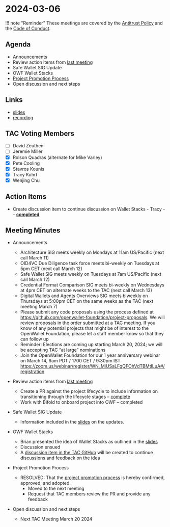 # 2024-03-06

!!! note "Reminder"
    These meetings are covered by the [Antitrust Policy](../../governance/antitrust.md) and the [Code of Conduct](../../governance/code-of-conduct.md).

## Agenda
- Announcements
- Review action items from [last meeting](./2024-02-21.md#action-items)
- Safe Wallet SIG Update
- OWF Wallet Stacks
- [Project Promotion Process](https://github.com/openwallet-foundation/tac/pull/118)
- Open discussion and next steps


## Links
- [slides](https://docs.google.com/presentation/d/1G-O26KtU2njSxBqwDn9A-RgE7ldRl5xT_2GnIknM0gI/edit?usp=sharing)
- [recording](https://zoom.us/rec/share/-BQj2o2e_RYH0F7zW6AXOOXLVX0QHX4XVJekegOiSeygnlzRyRxPYe-sXWTicqQ.B5N4CDUyhDpeqPar)

## TAC Voting Members

- [ ] David Zeuthen
- [ ] Jeremie Miller
- [x] Rolson Quadras (alternate for Mike Varley)
- [x] Pete Cooling
- [x] Stavros Kounis
- [x] Tracy Kuhrt
- [x] Wenjing Chu

## Action Items
- Create discussion item to continue discussion on Wallet Stacks - Tracy -- **[completed](https://github.com/openwallet-foundation/tac/discussions/123)**

## Meeting Minutes

- Announcements
    - Architecture SIG  meets weekly on Mondays at 11am US/Pacific (next call March 11)
    - OID4VC Due Diligence task force meets bi-weekly on Tuesdays at 5pm CET (next call March 12)
    - Safe Wallet SIG meets weekly on Tuesdays at 7am US/Pacific (next call March 12)
    - Credential Format Comparison SIG meets bi-weekly on Wednesdays at 4pm CET on alternate weeks to the TAC (next call March 13)
    - Digital Wallets and Agents Overviews SIG meets biweekly on Thursdays at 5:00pm CET on the same weeks as the TAC (next meeting March 7)
    - Please submit any code proposals using the process defined at https://github.com/openwallet-foundation/project-proposals. We will review proposals in the order submitted at a TAC meeting. If you know of any potential projects that might be of interest to the OpenWallet Foundation, please let a staff member know so that they can follow up
    - Reminder: Elections are coming up starting March 20, 2024; we will be accepting TAC “at large” nominations
    - Join the OpenWallet Foundation for our 1 year anniversary webinar on March 14, 9am PDT / 1700 CET / 9:30pm IST https://zoom.us/webinar/register/WN_MiUSaLFgQFOhVdTBMtlLuA#/registration

- Review action items from [last meeting](./2024-02-21.md#action-items)
    - Create a PR against the project lifecycle to include information on transitioning through the lifecycle stages – [complete](https://github.com/openwallet-foundation/tac/pull/118)
    - Work with Bifold to onboard project into OWF – completed

- Safe Wallet SIG Update
    - Information included in the [slides](https://docs.google.com/presentation/d/1G-O26KtU2njSxBqwDn9A-RgE7ldRl5xT_2GnIknM0gI/edit#slide=id.g2bdd8129051_0_0) on the updates.

- OWF Wallet Stacks
    - Brian presented the idea of Wallet Stacks as outlined in the [slides](https://docs.google.com/presentation/d/1G-O26KtU2njSxBqwDn9A-RgE7ldRl5xT_2GnIknM0gI/edit#slide=id.g2bdd8129051_0_104)
    - Discussion ensued
    - A [discussion item in the TAC GitHub](https://github.com/openwallet-foundation/tac/discussions/123) will be created to continue discussions and feedback on the idea

- Project Promotion Process
    - RESOLVED: That the [project promotion process](https://github.com/openwallet-foundation/tac/pull/118) is hereby confirmed, approved, and adopted.
        - Moved to the next meeting
        - Request that TAC members review the PR and provide any feedback

- Open discussion and next steps
    - Next TAC Meeting March 20 2024

